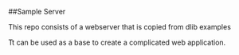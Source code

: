 ##Sample Server

This repo consists of a webserver that is copied from dlib examples

Tt can be used as a base to create a complicated web application.

